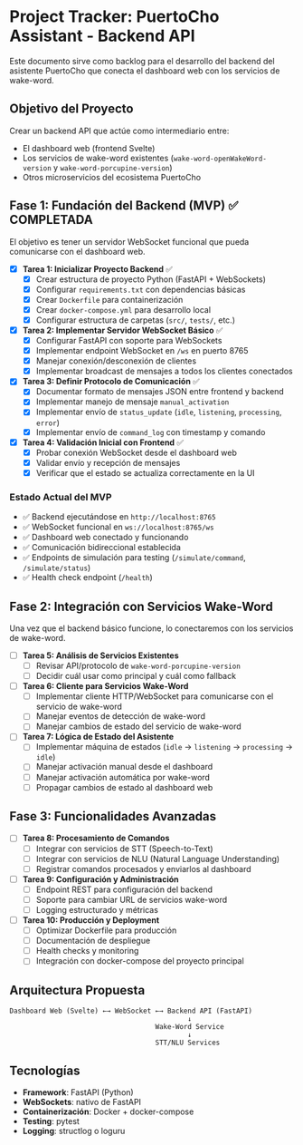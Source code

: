 # Project Tracker: PuertoCho Assistant - Backend API

Este documento sirve como backlog para el desarrollo del backend del asistente PuertoCho que conecta el dashboard web con los servicios de wake-word.

## Objetivo del Proyecto

Crear un backend API que actúe como intermediario entre:
- El dashboard web (frontend Svelte)
- Los servicios de wake-word existentes (`wake-word-openWakeWord-version` y `wake-word-porcupine-version`)
- Otros microservicios del ecosistema PuertoCho

## Fase 1: Fundación del Backend (MVP) ✅ COMPLETADA

El objetivo es tener un servidor WebSocket funcional que pueda comunicarse con el dashboard web.

-   [x] **Tarea 1: Inicializar Proyecto Backend** ✅
    -   [x] Crear estructura de proyecto Python (FastAPI + WebSockets)
    -   [x] Configurar `requirements.txt` con dependencias básicas
    -   [x] Crear `Dockerfile` para containerización
    -   [x] Crear `docker-compose.yml` para desarrollo local
    -   [x] Configurar estructura de carpetas (`src/`, `tests/`, etc.)

-   [x] **Tarea 2: Implementar Servidor WebSocket Básico** ✅
    -   [x] Configurar FastAPI con soporte para WebSockets
    -   [x] Implementar endpoint WebSocket en `/ws` en puerto 8765
    -   [x] Manejar conexión/desconexión de clientes
    -   [x] Implementar broadcast de mensajes a todos los clientes conectados

-   [x] **Tarea 3: Definir Protocolo de Comunicación** ✅
    -   [x] Documentar formato de mensajes JSON entre frontend y backend
    -   [x] Implementar manejo de mensaje `manual_activation`
    -   [x] Implementar envío de `status_update` (`idle`, `listening`, `processing`, `error`)
    -   [x] Implementar envío de `command_log` con timestamp y comando

-   [x] **Tarea 4: Validación Inicial con Frontend** ✅
    -   [x] Probar conexión WebSocket desde el dashboard web
    -   [x] Validar envío y recepción de mensajes
    -   [x] Verificar que el estado se actualiza correctamente en la UI

### Estado Actual del MVP
- ✅ Backend ejecutándose en `http://localhost:8765`
- ✅ WebSocket funcional en `ws://localhost:8765/ws`
- ✅ Dashboard web conectado y funcionando
- ✅ Comunicación bidireccional establecida
- ✅ Endpoints de simulación para testing (`/simulate/command`, `/simulate/status`)
- ✅ Health check endpoint (`/health`)

## Fase 2: Integración con Servicios Wake-Word

Una vez que el backend básico funcione, lo conectaremos con los servicios de wake-word.

-   [ ] **Tarea 5: Análisis de Servicios Existentes**
    -   [ ] Revisar API/protocolo de `wake-word-porcupine-version`
    -   [ ] Decidir cuál usar como principal y cuál como fallback

-   [ ] **Tarea 6: Cliente para Servicios Wake-Word**
    -   [ ] Implementar cliente HTTP/WebSocket para comunicarse con el servicio de wake-word
    -   [ ] Manejar eventos de detección de wake-word
    -   [ ] Manejar cambios de estado del servicio de wake-word

-   [ ] **Tarea 7: Lógica de Estado del Asistente**
    -   [ ] Implementar máquina de estados (`idle` → `listening` → `processing` → `idle`)
    -   [ ] Manejar activación manual desde el dashboard
    -   [ ] Manejar activación automática por wake-word
    -   [ ] Propagar cambios de estado al dashboard web

## Fase 3: Funcionalidades Avanzadas

-   [ ] **Tarea 8: Procesamiento de Comandos**
    -   [ ] Integrar con servicios de STT (Speech-to-Text)
    -   [ ] Integrar con servicios de NLU (Natural Language Understanding)
    -   [ ] Registrar comandos procesados y enviarlos al dashboard

-   [ ] **Tarea 9: Configuración y Administración**
    -   [ ] Endpoint REST para configuración del backend
    -   [ ] Soporte para cambiar URL de servicios wake-word
    -   [ ] Logging estructurado y métricas

-   [ ] **Tarea 10: Producción y Deployment**
    -   [ ] Optimizar Dockerfile para producción
    -   [ ] Documentación de despliegue
    -   [ ] Health checks y monitoring
    -   [ ] Integración con docker-compose del proyecto principal

## Arquitectura Propuesta

```
Dashboard Web (Svelte) ←→ WebSocket ←→ Backend API (FastAPI)
                                            ↓
                                    Wake-Word Service
                                            ↓
                                    STT/NLU Services
```

## Tecnologías

- **Framework**: FastAPI (Python)
- **WebSockets**: nativo de FastAPI
- **Containerización**: Docker + docker-compose
- **Testing**: pytest
- **Logging**: structlog o loguru
